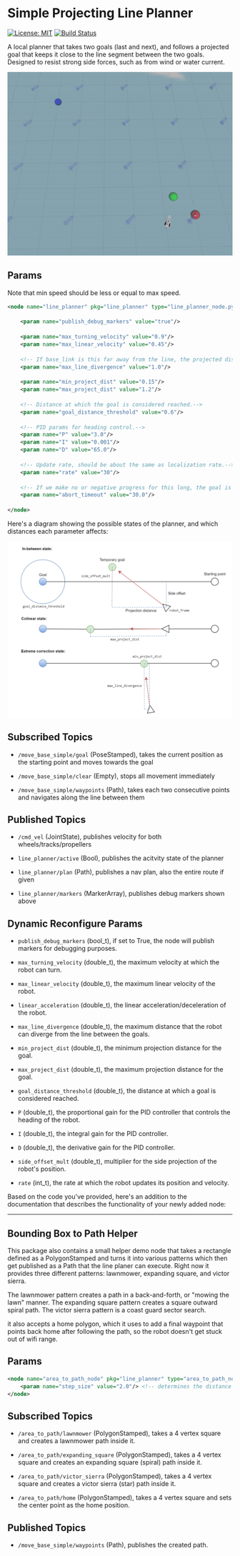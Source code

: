  # Simple Projecting Line Planner

[![License: MIT](https://img.shields.io/badge/License-MIT-yellow.svg)](https://opensource.org/licenses/MIT) [![Build Status](https://build.ros.org/buildStatus/icon?job=Ndev__line_planner__ubuntu_focal_amd64&build=3)](https://build.ros.org/job/Ndev__line_planner__ubuntu_focal_amd64/3/)

A local planner that takes two goals (last and next), and follows a projected goal that keeps it close to the line segment between the two goals. Designed to resist strong side forces, such as from wind or water current.

![demo image](docs/demo.gif)

## Params

Note that min speed should be less or equal to max speed.

```xml
<node name="line_planner" pkg="line_planner" type="line_planner_node.py" output="screen">

	<param name="publish_debug_markers" value="true"/>

	<param name="max_turning_velocity" value="0.9"/>
	<param name="max_linear_velocity" value="0.45"/>

	<!-- If base_link is this far away from the line, the projected distance will be min and scale to max when it's on the line.-->
	<param name="max_line_divergence" value="1.0"/>

	<param name="min_project_dist" value="0.15"/>
	<param name="max_project_dist" value="1.2"/>

	<!-- Distance at which the goal is considered reached.-->
	<param name="goal_distance_threshold" value="0.6"/>

	<!-- PID params for heading control.-->
	<param name="P" value="3.0"/>
	<param name="I" value="0.001"/>
	<param name="D" value="65.0"/>

	<!-- Update rate, should be about the same as localization rate.-->
	<param name="rate" value="30"/>

	<!-- If we make no or negative progress for this long, the goal is aborted. (seconds)-->
	<param name="abort_timeout" value="30.0"/>

</node>
```

Here's a diagram showing the possible states of the planner, and which distances each parameter affects:

![diagram](docs/diagram.png)


## Subscribed Topics

- `/move_base_simple/goal` (PoseStamped), takes the current position as the starting point and moves towards the goal

- `/move_base_simple/clear` (Empty), stops all movement immediately

- `/move_base_simple/waypoints` (Path), takes each two consecutive points and navigates along the line between them

## Published Topics

- `/cmd_vel` (JointState), publishes velocity for both wheels/tracks/propellers

- `line_planner/active` (Bool), publishes the acitvity state of the planner

- `line_planner/plan` (Path), publishes a nav plan, also the entire route if given

- `line_planner/markers` (MarkerArray), publishes debug markers shown above

 ## Dynamic Reconfigure Params

- `publish_debug_markers` (bool_t), if set to True, the node will publish markers for debugging purposes.

- `max_turning_velocity` (double_t), the maximum velocity at which the robot can turn.

- `max_linear_velocity` (double_t), the maximum linear velocity of the robot.

- `linear_acceleration` (double_t), the linear acceleration/deceleration of the robot.

- `max_line_divergence` (double_t), the maximum distance that the robot can diverge from the line between the goals.

- `min_project_dist` (double_t), the minimum projection distance for the goal.

- `max_project_dist` (double_t), the maximum projection distance for the goal.

- `goal_distance_threshold` (double_t), the distance at which a goal is considered reached.

- `P` (double_t), the proportional gain for the PID controller that controls the heading of the robot.

- `I` (double_t), the integral gain for the PID controller.

- `D` (double_t), the derivative gain for the PID controller.

- `side_offset_mult` (double_t), multiplier for the side projection of the robot's position.

- `rate` (int_t), the rate at which the robot updates its position and velocity.

Based on the code you've provided, here's an addition to the documentation that describes the functionality of your newly added node:

---

## Bounding Box to Path Helper

This package also contains a small helper demo node that takes a rectangle defined as a PolygonStamped and turns it into various patterns which then get published as a Path that the line planer can execute. Right now it provides three different patterns: lawnmower, expanding square, and victor sierra. 

The lawnmower pattern creates a path in a back-and-forth, or "mowing the lawn" manner. The expanding square pattern creates a square outward spiral path. The victor sierra pattern is a coast guard sector search. 

it also accepts a home polygon, which it uses to add a final waypoint that points back home after following the path, so the robot doesn't get stuck out of wifi range.

## Params

```xml
<node name="area_to_path_node" pkg="line_planner" type="area_to_path_node.py" output="screen">
	<param name="step_size" value="2.0"/> <!-- determines the distance between paralel lines -->
</node>
```

## Subscribed Topics

- `/area_to_path/lawnmower` (PolygonStamped), takes a 4 vertex square and creates a lawnmower path inside it.

- `/area_to_path/expanding_square` (PolygonStamped), takes a 4 vertex square and creates an expanding square (spiral) path inside it.

- `/area_to_path/victor_sierra` (PolygonStamped), takes a 4 vertex square and creates a victor sierra (star) path inside it.

- `/area_to_path/home` (PolygonStamped), takes a 4 vertex square and sets the center point as the home position.

## Published Topics

- `/move_base_simple/waypoints` (Path), publishes the created path.
